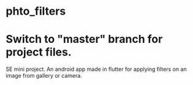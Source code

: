 # phto_filters
# Switch to "master" branch for project files.

SE mini project. An android app made in flutter for applying filters on an image from gallery or camera.
